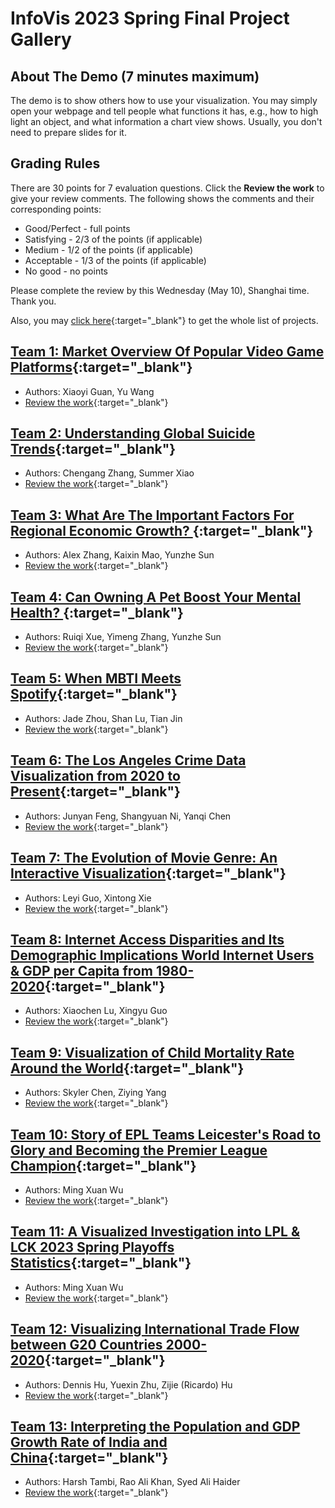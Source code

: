 # InfoVis 2023 Spring Final Project Gallery
## About The Demo (7 minutes maximum)
The demo is to show others how to use your visualization. You may simply open your webpage and tell people what functions it has, e.g., how to high light an object, and what information a chart view shows. Usually, you don't need to prepare slides for it.

## Grading Rules
There are 30 points for 7 evaluation questions. Click the **Review the work** to give your review comments. The following shows the comments and their corresponding points:
- Good/Perfect - full points
- Satisfying - 2/3 of the points (if applicable)
- Medium - 1/2 of the points (if applicable)
- Acceptable - 1/3 of the points (if applicable)
- No good - no points

Please complete the review by this Wednesday (May 10), Shanghai time. Thank you.

Also, you may [click here](https://docs.google.com/spreadsheets/d/1hMcUZ2KHmrricBKRcA_XVICOFhwBy9pWnBaceYFlO64/edit?usp=sharing){:target="_blank"} to get the whole list of projects. 

## [Team 1: Market Overview Of Popular Video Game Platforms](./team1/index.html){:target="_blank"} 
- Authors: Xiaoyi Guan, Yu Wang
- [Review the work](){:target="_blank"} 

## [Team 2: Understanding Global Suicide Trends](./team2/index.html){:target="_blank"} 
- Authors: Chengang Zhang, Summer Xiao 
- [Review the work](){:target="_blank"}

## [Team 3: What Are The Important Factors For Regional Economic Growth? ](./team3/index.html){:target="_blank"} 
- Authors: Alex Zhang, Kaixin Mao, Yunzhe Sun 
- [Review the work](){:target="_blank"}

## [Team 4: Can Owning A Pet Boost Your Mental Health? ](./team4/main.html){:target="_blank"} 
- Authors: Ruiqi Xue, Yimeng Zhang, Yunzhe Sun
- [Review the work](){:target="_blank"}

## [Team 5: When MBTI Meets Spotify](./team5/index.html){:target="_blank"} 
- Authors: Jade Zhou, Shan Lu, Tian Jin 
- [Review the work](){:target="_blank"}

## [Team 6: The Los Angeles Crime Data Visualization from 2020 to Present](./team6/index.html){:target="_blank"} 
- Authors: Junyan Feng, Shangyuan Ni, Yanqi Chen 
- [Review the work](){:target="_blank"}

## [Team 7: The Evolution of Movie Genre: An Interactive Visualization](./team7/index.html){:target="_blank"} 
- Authors: Leyi Guo, Xintong Xie
- [Review the work](){:target="_blank"}

## [Team 8: Internet Access Disparities and Its Demographic Implications World Internet Users & GDP per Capita from 1980-2020](./team8/index.html){:target="_blank"} 
- Authors: Xiaochen Lu, Xingyu Guo
- [Review the work](){:target="_blank"}

## [Team 9: Visualization of Child Mortality Rate Around the World](./team9/index.html){:target="_blank"} 
- Authors: Skyler Chen, Ziying Yang
- [Review the work](){:target="_blank"}

## [Team 10: Story of EPL Teams Leicester's Road to Glory and Becoming the Premier League Champion](./team10/index.html){:target="_blank"} 
- Authors: Ming Xuan Wu
- [Review the work](){:target="_blank"}

## [Team 11: A Visualized Investigation into LPL & LCK 2023 Spring Playoffs Statistics](./team10/index.html){:target="_blank"} 
- Authors: Ming Xuan Wu
- [Review the work](){:target="_blank"}

## [Team 12: Visualizing International Trade Flow between G20 Countries 2000-2020](./team10/index.html){:target="_blank"} 
- Authors: Dennis Hu, Yuexin Zhu, Zijie (Ricardo) Hu
- [Review the work](){:target="_blank"}

## [Team 13: Interpreting the Population and GDP Growth Rate of India and China](./team10/index.html){:target="_blank"} 
- Authors: Harsh Tambi, Rao Ali Khan, Syed Ali Haider
- [Review the work](){:target="_blank"}